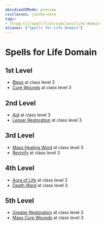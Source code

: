 ```yaml
---
obsidianUIMode: preview
cssclasses: json5e-note
tags:
- ttrpg-cli/spell/list/subclass/life-domain
aliases: ["Spells for Life Domain"]
---
```

# Spells for Life Domain

## 1st Level

- [Bless](2-Mechanics/CLI/spells/bless-xphb.md "XPHB") at class level 3
- [Cure Wounds](2-Mechanics/CLI/spells/cure-wounds-xphb.md "XPHB") at class level 3

## 2nd Level

- [Aid](2-Mechanics/CLI/spells/aid-xphb.md "XPHB") at class level 3
- [Lesser Restoration](2-Mechanics/CLI/spells/lesser-restoration-xphb.md "XPHB") at class level 3

## 3rd Level

- [Mass Healing Word](2-Mechanics/CLI/spells/mass-healing-word-xphb.md "XPHB") at class level 3
- [Revivify](2-Mechanics/CLI/spells/revivify-xphb.md "XPHB") at class level 3

## 4th Level

- [Aura of Life](2-Mechanics/CLI/spells/aura-of-life-xphb.md "XPHB") at class level 3
- [Death Ward](2-Mechanics/CLI/spells/death-ward-xphb.md "XPHB") at class level 3

## 5th Level

- [Greater Restoration](2-Mechanics/CLI/spells/greater-restoration-xphb.md "XPHB") at class level 3
- [Mass Cure Wounds](2-Mechanics/CLI/spells/mass-cure-wounds-xphb.md "XPHB") at class level 3